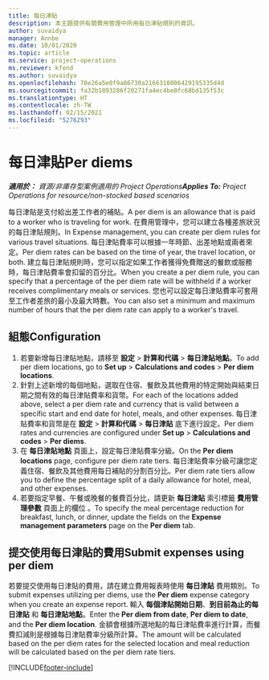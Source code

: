 ```yaml
---
title: 每日津貼
description: 本主題提供有關費用管理中所用每日津貼規則的資訊。
author: suvaidya
manager: Annbe
ms.date: 10/01/2020
ms.topic: article
ms.service: project-operations
ms.reviewer: kfend
ms.author: suvaidya
ms.openlocfilehash: 70e26a5e0f9a06730a2166318006429195335d4d
ms.sourcegitcommit: fa32b1893286f20271fa4ec4be8fc68bd135f53c
ms.translationtype: HT
ms.contentlocale: zh-TW
ms.lasthandoff: 02/15/2021
ms.locfileid: "5276293"
---
```

# <a name="per-diems"></a><span data-ttu-id="d02d7-103">每日津貼</span><span class="sxs-lookup"><span data-stu-id="d02d7-103">Per diems</span></span>

<span data-ttu-id="d02d7-104">_**適用於：** 資源/非庫存型案例適用的 Project Operations_</span><span class="sxs-lookup"><span data-stu-id="d02d7-104">_**Applies To:** Project Operations for resource/non-stocked based scenarios_</span></span>


<span data-ttu-id="d02d7-105">每日津貼是支付給出差工作者的補貼。</span><span class="sxs-lookup"><span data-stu-id="d02d7-105">A per diem is an allowance that is paid to a worker who is traveling for work.</span></span> <span data-ttu-id="d02d7-106">在費用管理中，您可以建立各種差旅狀況的每日津貼規則。</span><span class="sxs-lookup"><span data-stu-id="d02d7-106">In Expense management, you can create per diem rules for  various travel situations.</span></span> <span data-ttu-id="d02d7-107">每日津貼費率可以根據一年時節、出差地點或兩者來定。</span><span class="sxs-lookup"><span data-stu-id="d02d7-107">Per diem rates can be based on the time of year, the travel location, or both.</span></span> <span data-ttu-id="d02d7-108">建立每日津貼規則時，您可以指定如果工作者獲得免費贈送的餐飲或服務時，每日津貼費率會扣留的百分比。</span><span class="sxs-lookup"><span data-stu-id="d02d7-108">When you create a per diem  rule, you can specify that a percentage of the per diem rate will be withheld if a worker receives complimentary meals or services.</span></span> <span data-ttu-id="d02d7-109">您也可以設定每日津貼費率可套用至工作者差旅的最小及最大時數。</span><span class="sxs-lookup"><span data-stu-id="d02d7-109">You can also set a minimum and maximum number of hours that the per diem rate can apply to a worker's travel.</span></span>

## <a name="configuration"></a><span data-ttu-id="d02d7-110">組態</span><span class="sxs-lookup"><span data-stu-id="d02d7-110">Configuration</span></span> 

1. <span data-ttu-id="d02d7-111">若要新增每日津貼地點，請移至 **設定** > **計算和代碼** > **每日津貼地點**。</span><span class="sxs-lookup"><span data-stu-id="d02d7-111">To add per diem locations, go to **Set up** > **Calculations and codes** > **Per diem locations**.</span></span>
2. <span data-ttu-id="d02d7-112">針對上述新增的每個地點，選取在住宿、餐飲及其他費用的特定開始與結束日期之間有效的每日津貼費率和貨幣。</span><span class="sxs-lookup"><span data-stu-id="d02d7-112">For each of the locations added above, select a per diem rate and currency that is valid between a specific start and end date for hotel, meals, and other expenses.</span></span> <span data-ttu-id="d02d7-113">每日津貼費率和貨幣是在 **設定** > **計算和代碼** > **每日津貼** 底下進行設定。</span><span class="sxs-lookup"><span data-stu-id="d02d7-113">Per diem rates and currencies are configured under **Set up** > **Calculations and codes** > **Per diems**.</span></span>
3. <span data-ttu-id="d02d7-114">在 **每日津貼地點** 頁面上，設定每日津貼費率分級。</span><span class="sxs-lookup"><span data-stu-id="d02d7-114">On the **Per diem locations** page, configure per diem rate tiers.</span></span> <span data-ttu-id="d02d7-115">每日津貼費率分級可讓您定義住宿、餐飲及其他費用每日補貼的分割百分比。</span><span class="sxs-lookup"><span data-stu-id="d02d7-115">Per diem rate tiers allow you to define the percentage split of a daily allowance for hotel, meal, and other expenses.</span></span> 
4. <span data-ttu-id="d02d7-116">若要指定早餐、午餐或晚餐的餐費百分比，請更新 **每日津貼** 索引標籤 **費用管理參數** 頁面上的欄位 。</span><span class="sxs-lookup"><span data-stu-id="d02d7-116">To specify the meal percentage reduction for breakfast, lunch, or dinner, update the fields on the **Expense management parameters** page on the **Per diem** tab.</span></span> 
    
## <a name="submit-expenses-using-per-diem"></a><span data-ttu-id="d02d7-117">提交使用每日津貼的費用</span><span class="sxs-lookup"><span data-stu-id="d02d7-117">Submit expenses using per diem</span></span>
<span data-ttu-id="d02d7-118">若要提交使用每日津貼的費用，請在建立費用報表時使用 **每日津貼** 費用類別。</span><span class="sxs-lookup"><span data-stu-id="d02d7-118">To submit expenses utilizing per diems, use the **Per diem** expense category when you create an expense report.</span></span> <span data-ttu-id="d02d7-119">輸入 **每個津貼開始日期**、**到目前為止的每日津貼** 和 **每日津貼地點**。</span><span class="sxs-lookup"><span data-stu-id="d02d7-119">Enter the **Per diem from date**, **Per diem to date**,  and the **Per diem location**.</span></span> <span data-ttu-id="d02d7-120">金額會根據所選地點的每日津貼費率進行計算，而餐費扣減則是根據每日津貼費率分級所計算。</span><span class="sxs-lookup"><span data-stu-id="d02d7-120">The amount will be calculated based on the per diem rates for the selected location and meal reduction will be calculated based on the per diem rate tiers.</span></span>


[!INCLUDE[footer-include](../includes/footer-banner.md)]